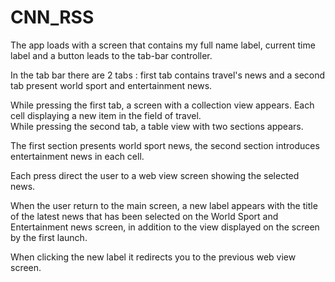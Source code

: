 # CNN_RSS


 The app loads with a screen that contains my full name label, current time label and a button leads to the tab-bar controller.
 
In the tab bar there are 2 tabs : first tab contains travel's news and a second tab present world sport and entertainment news.

While pressing the first tab, a screen with a collection view appears. Each cell displaying a new item in the field of travel.                                     
While pressing the second tab, a table view with two sections appears. 

The first section presents world sport news, 
the second section introduces  entertainment news in each cell.

Each press direct the user to a web view screen showing the  selected news.

When the user return to the main screen, a new label appears with the title of  the latest news   that has been selected on the World Sport and Entertainment news screen, in addition to the view displayed on the screen by the first launch.

When clicking the new label it redirects you to the previous web view screen.

